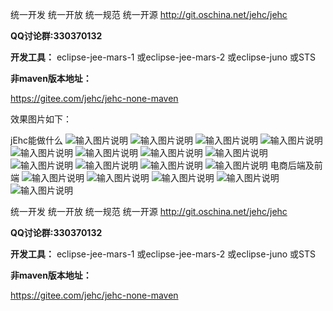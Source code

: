 
统一开发 统一开放 统一规范 统一开源
http://git.oschina.net/jehc/jehc

 **QQ讨论群:330370132** 

 **开发工具：** 
eclipse-jee-mars-1
或eclipse-jee-mars-2
或eclipse-juno
或STS


 **非maven版本地址：** 

https://gitee.com/jehc/jehc-none-maven

效果图片如下：

jEhc能做什么
![输入图片说明](https://gitee.com/uploads/images/2018/0120/155641_cf6bf26c_1341290.png "首页.png")
![输入图片说明](https://gitee.com/uploads/images/2018/0120/155650_1d1c0fa1_1341290.png "在线设计.png")
![输入图片说明](https://gitee.com/uploads/images/2018/0120/155658_5d412677_1341290.png "流程部署.png")
![输入图片说明](https://gitee.com/uploads/images/2018/0120/160438_7f612231_1341290.png "导航菜单.png")
![输入图片说明](https://gitee.com/uploads/images/2018/0120/155838_5a94457d_1341290.png "代码生成器.png")
![输入图片说明](https://gitee.com/uploads/images/2018/0120/155927_13b4e4ae_1341290.png "菜单配置.png")
![输入图片说明](https://gitee.com/uploads/images/2018/0120/160017_51a55007_1341290.png "数据字典.png")
![输入图片说明](https://gitee.com/uploads/images/2018/0120/160101_1fa37474_1341290.png "角色权限.png")
![输入图片说明](https://gitee.com/uploads/images/2018/0120/160302_52912e9f_1341290.png "用户管理.png")
![输入图片说明](https://gitee.com/uploads/images/2018/0120/160344_f5233e1e_1341290.png "部门管理.png")
![输入图片说明](https://gitee.com/uploads/images/2018/0120/160750_e48fe212_1341290.png "公司信息.png")
![输入图片说明](https://gitee.com/uploads/images/2018/0120/161053_5dbb5d28_1341290.png "全文检索.png")
电商后端及前端
![输入图片说明](https://gitee.com/uploads/images/2018/0120/160635_89d6de89_1341290.png "添加购物车.png")
![输入图片说明](https://gitee.com/uploads/images/2018/0120/160713_6fa82509_1341290.png "创建订单.png")
![输入图片说明](https://gitee.com/uploads/images/2018/0120/160849_f738a3f6_1341290.png "创建商户.png")
![输入图片说明](https://gitee.com/uploads/images/2018/0120/160932_ec356712_1341290.png "创建商品.png")
![输入图片说明](https://gitee.com/uploads/images/2018/0120/161016_4e2e73b4_1341290.png "创建会员.png")

统一开发 统一开放 统一规范 统一开源
http://git.oschina.net/jehc/jehc

 **QQ讨论群:330370132** 

 **开发工具：** 
eclipse-jee-mars-1
或eclipse-jee-mars-2
或eclipse-juno
或STS

 **非maven版本地址：** 

https://gitee.com/jehc/jehc-none-maven